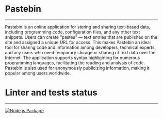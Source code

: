 # Pastebin
-----------
Pastebin is an online application for storing and sharing text-based data, including programming code, configuration files, and any other text snippets. Users can create "pastes" — text entries that are published on the site and assigned a unique URL for access. This makes Pastebin an ideal tool for sharing code and information among developers, technical experts, and any users who need temporary storage or sharing of text data over the Internet. The application supports syntax highlighting for numerous programming languages, facilitating the reading and analysis of code. Pastebin is also used for anonymously publicizing information, making it popular among users worldwide.



# Linter and tests status
----------------------
[![Node.js Package](https://github.com/MostOfLuck/Pastebin/actions/workflows/npm-publish.yml/badge.svg)](https://github.com/MostOfLuck/Pastebin/actions/workflows/npm-publish.yml)
